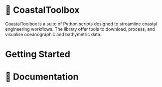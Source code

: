# &#x1F30A; CoastalToolbox
CoastalToolbox is a suite of Python scripts designed to streamline coastal 
engineering workflows. The library offer tools to download, process, and 
visualise oceanographic and bathymetric data.

# Getting Started

# &#x1F4D6; Documentation

